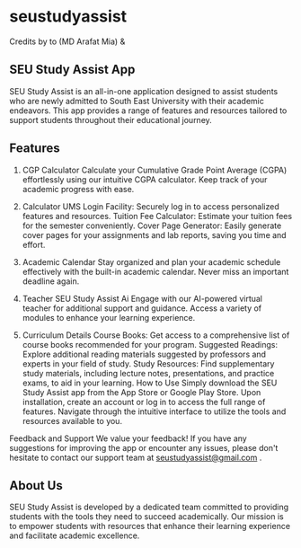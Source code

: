 # seustudyassist

Credits by to (MD Arafat Mia) &


SEU Study Assist App
----------------------------------------------------------------------------------------------------------------
SEU Study Assist is an all-in-one application designed to assist students who are newly admitted to 
South East University with their academic endeavors. 
This app provides a range of features and resources tailored to support students throughout their educational journey.

Features
----------------------------------------------------------------------------------------------------------------
1. CGP Calculator
   Calculate your Cumulative Grade Point Average (CGPA) effortlessly using our intuitive CGPA calculator. Keep track of your academic progress with ease.

2. Calculator UMS
   Login Facility: Securely log in to access personalized features and resources.
   Tuition Fee Calculator: Estimate your tuition fees for the semester conveniently.
   Cover Page Generator: Easily generate cover pages for your assignments and lab reports, saving you time and effort.
3. Academic Calendar
   Stay organized and plan your academic schedule effectively with the built-in academic calendar. Never miss an important deadline again.

4. Teacher SEU Study Assist Ai
   Engage with our AI-powered virtual teacher for additional support and guidance. Access a variety of modules to enhance your learning experience.

5. Curriculum Details
   Course Books: Get access to a comprehensive list of course books recommended for your program.
   Suggested Readings: Explore additional reading materials suggested by professors and experts in your field of study.
   Study Resources: Find supplementary study materials, including lecture notes, presentations, and practice exams, to aid in your learning.
   How to Use
   Simply download the SEU Study Assist app from the App Store or Google Play Store. Upon installation, create an account or log in to access the full range of features. Navigate through the intuitive interface to utilize the tools and resources available to you.

Feedback and Support
We value your feedback! 
If you have any suggestions for improving the app or encounter any issues, 
please don't hesitate to contact our support team at seustudyassist@gmail.com .

About Us
----------------------------------------------------------------------------------------------------------
SEU Study Assist is developed by a dedicated 
team committed to providing students with the tools they need to succeed academically. 
Our mission is to empower students with resources that enhance their learning experience and facilitate academic excellence.
